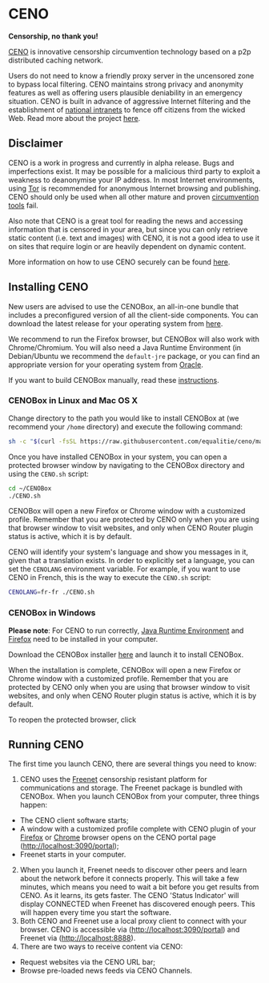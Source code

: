 # CENO

**Censorship, no thank you!**

[CENO](https://censorship.no) is innovative censorship circumvention technology
based on a p2p distributed caching network.

Users do not need to know a friendly proxy server in the uncensored zone to
bypass local filtering. CENO maintains strong privacy and anonymity features as
well as offering users plausible deniability in an emergency situation. CENO is
built in advance of aggressive Internet filtering and the establishment of
[national intranets](http://en.wikipedia.org/wiki/National_intranet) to fence
off citizens from the wicked Web. Read more about the project
[here](/doc/CENO-About.md).


## Disclaimer

CENO is a work in progress and currently in alpha release. Bugs and
imperfections exist. It may be possible for a malicious third party to exploit a
weakness to deanonymise your IP address. In most Internet environments, using
[Tor](https://www.torproject.org) is recommended for anonymous Internet browsing
and publishing. CENO should only be used when all other mature and proven
[circumvention
tools](https://learn.equalit.ie/wiki/I_want_to_learn_about_circumventing_Internet_censorship)
fail.

Also note that CENO is a great tool for reading the news and accessing
information that is censored in your area, but since you can only retrieve static
content (i.e. text and images) with CENO, it is not a good idea to use it on
sites that require login or are heavily dependent on dynamic content.

More information on how to use CENO securely can be found [here](SECURITY.md).

## Installing CENO

New users are advised to use the CENOBox, an all-in-one bundle that includes a
preconfigured version of all the client-side components. You can download the
latest release for your operating system from
[here](https://github.com/equalitie/ceno/releases/latest).

We recommend to run the Firefox browser, but CENOBox will also work with
Chrome/Chromium. You will also need a Java Runtime Environment (in Debian/Ubuntu
we recommend the `default-jre` package, or you can find an appropriate version
for your operating system from
[Oracle](http://www.oracle.com/technetwork/java/javase/downloads/jre7-downloads-1880261.html).

If you want to build CENOBox manually, read these [instructions](BUILD.md).

### CENOBox in Linux and Mac OS X

Change directory to the path you would like to install CENOBox at (we recommend
your `/home` directory)
and execute the following command:

```bash
sh -c "$(curl -fsSL https://raw.githubusercontent.com/equalitie/ceno/master/ceno-box/installCENO.sh)"
```

Once you have installed CENOBox in your system, you can open a protected
browser window by navigating to the CENOBox directory and using the `CENO.sh`
script:

```bash
cd ~/CENOBox
./CENO.sh
```

CENOBox will open a new Firefox or Chrome window with a customized profile.
Remember that you are protected by CENO only when you are using that browser
window to visit websites, and only when CENO Router plugin status is active,
which it is by default.

CENO will identify your system's language and show you messages in it, given
that a translation exists.  In order to explicitly set a language, you can set
the `CENOLANG` environment variable.  For example, if you want to use CENO in
French, this is the way to execute the `CENO.sh` script:

```bash
CENOLANG=fr-fr ./CENO.sh
```

### CENOBox in Windows

**Please note**: For CENO to run correctly, [Java Runtime Environment](http://www.oracle.com/technetwork/java/javase/downloads/jre7-downloads-1880261.html)
and [Firefox](https://www.mozilla.org/en-US/firefox/new/) need to be installed
in your computer. 

Download the CENOBox installer [here](https://github.com/equalitie/ceno/releases)
and launch it to install CENOBox.

When the installation is complete, CENOBox will open a new Firefox or Chrome
window with a customized profile. Remember that you are protected by CENO only
when you are using that browser window to visit websites, and only when CENO
Router plugin status is active, which it is by default.

To reopen the protected browser, click



## Running CENO

The first time you launch CENO, there are several things you need to know:

1. CENO uses the [Freenet](https://freenetproject.org) censorship resistant
   platform for communications and storage. The Freenet package is bundled with
   CENOBox. When you launch CENOBox from your computer, three things happen:
 * The CENO client software starts;
 * A window with a customized profile complete with CENO plugin of your
   [Firefox](https://github.com/equalitie/ceno/tree/next/ceno-firefox) or
   [Chrome](https://github.com/equalitie/ceno/tree/next/ceno-chrome) browser
   opens on the CENO portal page (<http://localhost:3090/portal>);
 * Freenet starts in your computer.
2. When you launch it, Freenet needs to discover other peers and learn about the
   network before it connects properly. This will take a few minutes, which
   means you need to wait a bit before you get results from CENO. As it learns,
   its gets faster. The CENO 'Status Indicator' will display CONNECTED when
   Freenet has discovered enough peers. This will happen every time you start
   the software.
3. Both CENO and Freenet use a local proxy client to connect with your browser.
   CENO is accessible via (<http://localhost:3090/portal>) and Freenet via
   (<http://localhost:8888>).
4. There are two ways to receive content via CENO:
 * Request websites via the CENO URL bar;
 * Browse pre-loaded news feeds via CENO Channels.

###
